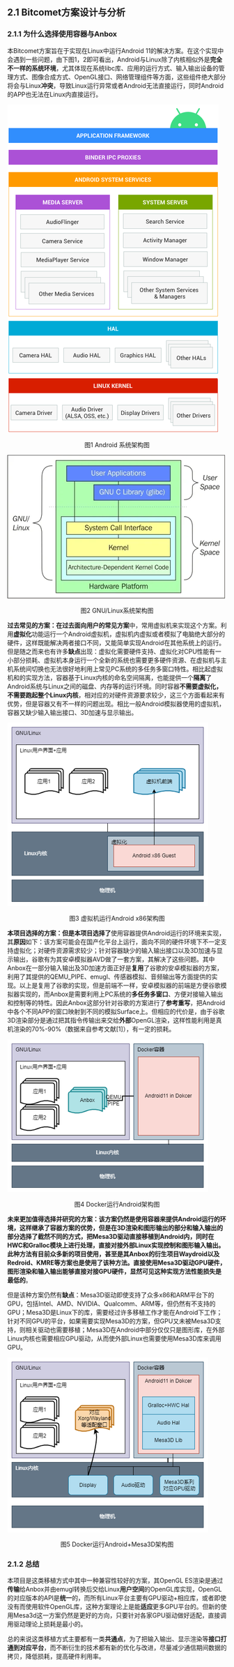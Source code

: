 ## 2.1 Bitcomet方案设计与分析

### 2.1.1 为什么选择使用容器与Anbox

本Bitcomet方案旨在于实现在Linux中运行Android 11的解决方案。在这个实现中会遇到一些问题，由下图1，2即可看出，Android与Linux除了内核相似外是**完全不一样的系统环境**，尤其体现在系统libc库、应用的运行方式、输入输出设备的管理方式、图像合成方式、OpenGL接口、网络管理组件等方面，这些组件绝大部分将会与Linux**冲突**，导致Linux运行异常或者Android无法直接运行，同时Android的APP也无法在Linux内直接运行。

![ape_fwk_all](design/ape_fwk_all.png)

<center>图1 Android 系统架构图</center>

![Linux架构](design/Linux架构.png)

<center>图2 GNU/Linux系统架构图</center>

**过去常见的方案：**在过去面向用户的**常见方案**中，常用虚拟机来实现这个方案。利用**虚拟化**功能运行一个Android虚拟机，虚拟机内虚拟或者模拟了电脑绝大部分的硬件，这样既能解决两者接口不同，又能简单实现Android在其他系统上的运行。但是随之而来也有许多**缺点**出现：虚拟化需要硬件支持、虚拟化对CPU性能有一小部分损耗、虚拟机本身运行一个全新的系统也需要更多硬件资源、在虚拟机与主机系统间切换也无法很好地利用上常见PC系统的多任务多窗口特性。相比起虚拟机和的实现方法，容器基于Linux内核的命名空间隔离，也能提供一个**隔离**了Android系统与Linux之间的磁盘、内存等的运行环境。同时容器**不需要虚拟化，不需要跑起整个Linux内核**，相对应的对硬件资源要求较少，这三个方面看起来有优势，但是容器又有不一样的问题出现。相比一般Android模拟器使用的虚拟机，容器又缺少输入输出接口、3D加速与显示输出。

![virtualbox run android](design/virtualbox_run_android.png)

<center>图3 虚拟机运行Android x86架构图</center>

**本项目选择的方案：**但是本项目**选择了**使用容器提供Android运行的环境来实现，其**原因**如下：该方案可能会在国产化平台上运行，面向不同的硬件环境下不一定支持虚拟化；对硬件资源需求较少；针对容器缺少的输入输出接口以及3D加速与显示输出，谷歌有为其安卓模拟器AVD做了一套方案，其解决了这些问题。其中Anbox在一部分输入输出及3D加速方面正好是**复用**了谷歌的安卓模拟器的方案，利用了其提供的QEMU_PIPE、emugl、传感器模拟、音频输出等方面提供的实现。以上是复用了谷歌的实现，但是前端不一样，安卓模拟器的前端是方便谷歌模拟器实现的，而Anbox是需要利用上PC系统的**多任务多窗口**、方便对接输入输出和控制等的特性。因此Anbox这部分针对谷歌的方案进行了**参考重写**，把Android中各个不同APP的窗口映射到不同的模拟Surface上。但相应的代价是，由于谷歌3D渲染部分是通过把其指令传输出来交给**外部**OpenGL渲染，这样性能利用是真机渲染的70%-90%（数据来自参考文献[1]），有一定的损耗。

![Docker run android](design/Docker_run_android.png)

<center>图4 Docker运行Android架构图</center>

**未来更加值得选择并研究的方案：**该方案仍然是使用容器来提供Android运行的环境，这样继承了容器方案的优势，但是在3D渲染和图形输出的部分和输入输出的部分选择了截然不同的方式，把Mesa3D驱动直接移植到Android内，同时在HWC和Gralloc模块上进行处理，直接对接外部Linux实现控制和图形输入输出。此种方法有目前众多新的项目使用，甚至是其Anbox的衍生项目Waydroid以及Redroid、KMRE等方案也是使用了该种方法。直接使用Mesa3D驱动GPU硬件，图形渲染和输入输出能够直接对接GPU硬件，显然可见这种实现方法**性能损失是最低的**。

​		但是该种方案仍然有**缺点**：Mesa3D驱动即使支持了众多x86和ARM平台下的GPU，包括Intel、AMD、NVIDIA、Qualcomm、ARM等，但仍然有不支持的GPU；Mesa3D是Linux下的库，需要经过许多移植工作才能在Android下工作；针对不同GPU的平台，如果需要实现Mesa3D的方案，但GPU又未被Mesa3D支持，则相关驱动也需要移植；Mesa3D在Android中部分仅仅只是图形库，在外部Linux内核也需要相应GPU驱动，从而使外部Linux也需要使用Mesa3D库来调用GPU。

![Docker run Android with Mesa3d](design/Docker_run_Android_with_Mesa3d.png)

<center>图5 Docker运行Android+Mesa3D架构图</center>

### 2.1.2 总结

本项目是这类移植方式中其中一种兼容性较好的方案，其OpenGL ES渲染是通过**传输**给Anbox并由emugl转换后交给Linux**用户空间**的OpenGL库实现，OpenGL的对应版本的API是**统一**的，而所有Linux平台主要有GPU驱动+相应库，或者即使没有而使用软件OpenGL库，这种方案理论上是能**适应**更多GPU平台的。但新的使用Mesa3d这一方案仍然是更好的方向，只要针对各家GPU驱动做好适配，直接调用驱动理论上损耗是最小的。

总的来说这类移植方式主要都有一类**共通点**，为了把输入输出、显示渲染等**接口打通到对应平台**，而不断衍生的技术都有新的优化与改进，尽量减少通信期间数据的拷贝，降低损耗，提高硬件利用率。
